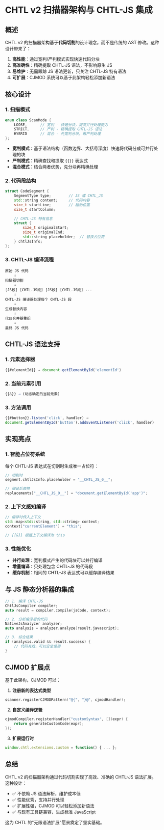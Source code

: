 # CHTL v2 扫描器架构与 CHTL-JS 集成

## 概述

CHTL v2 的扫描器架构基于**代码切割**的设计理念，而不是传统的 AST 修改。这种设计带来了：

1. **高性能**：通过宽判/严判模式实现快速代码分块
2. **高准确性**：精确提取 CHTL-JS 语法，不影响原生 JS
3. **易维护**：无需跟踪 JS 语法更新，只关注 CHTL-JS 特有语法
4. **可扩展**：CJMOD 系统可以基于此架构轻松添加新语法

## 核心设计

### 1. 扫描模式

```cpp
enum class ScanMode {
    LOOSE,      // 宽判 - 快速分块，提高并行处理能力
    STRICT,     // 严判 - 精确提取 CHTL-JS 语法
    HYBRID      // 混合 - 先宽判分块，再严判处理
};
```

- **宽判模式**：基于语法结构（函数边界、大括号深度）快速将代码分成可并行处理的块
- **严判模式**：精确查找和提取 `{{}}` 表达式
- **混合模式**：结合两者优势，先分块再精确处理

### 2. 代码段结构

```cpp
struct CodeSegment {
    SegmentType type;        // JS 或 CHTL_JS
    std::string content;     // 代码内容
    size_t startLine;        // 起始位置
    size_t startColumn;
    
    // CHTL-JS 特有信息
    struct {
        size_t originalStart;
        size_t originalEnd;
        std::string placeholder;  // 替换占位符
    } chtlJsInfo;
};
```

### 3. CHTL-JS 编译流程

```
原始 JS 代码
    ↓
扫描器切割
    ↓
[JS段] [CHTL-JS段] [JS段] [CHTL-JS段] ...
    ↓
CHTL-JS 编译器处理每个 CHTL-JS 段
    ↓
生成替换内容
    ↓
代码合并器重组
    ↓
最终 JS 代码
```

## CHTL-JS 语法支持

### 1. 元素选择器
```javascript
{{#elementId}} → document.getElementById('elementId')
```

### 2. 当前元素引用
```javascript
{{&}} → (动态确定的当前元素)
```

### 3. 方法调用
```javascript
{{#button}}.listen('click', handler) → 
document.getElementById('button').addEventListener('click', handler)
```

## 实现亮点

### 1. 智能占位符系统

每个 CHTL-JS 表达式在切割时生成唯一占位符：

```cpp
// 切割时
segment.chtlJsInfo.placeholder = "__CHTL_JS_0__";

// 编译后替换
replacements["__CHTL_JS_0__"] = "document.getElementById('app')";
```

### 2. 上下文感知编译

```cpp
// 编译时传入上下文
std::map<std::string, std::string> context;
context["currentElement"] = "this";

// {{&}} 根据上下文编译为 this
```

### 3. 性能优化

- **并行处理**：宽判模式产生的代码块可以并行编译
- **增量编译**：只处理包含 CHTL-JS 的代码段
- **缓存机制**：相同的 CHTL-JS 表达式可以缓存编译结果

## 与 JS 静态分析器的集成

```cpp
// 1. 编译 CHTL-JS
ChtlJsCompiler compiler;
auto result = compiler.compile(jsCode, context);

// 2. 分析编译后的代码
NativeJsAnalyzer analyzer;
auto analysis = analyzer.analyze(result.javascript);

// 3. 综合结果
if (analysis.valid && result.success) {
    // 代码有效，可以安全使用
}
```

## CJMOD 扩展点

基于此架构，CJMOD 可以：

1. **注册新的表达式类型**
```cpp
scanner.registerCJMODPattern("@{", "}@", cjmodHandler);
```

2. **自定义编译逻辑**
```cpp
cjmodCompiler.registerHandler("customSyntax", [](expr) {
    return generateCustomCode(expr);
});
```

3. **扩展运行时**
```javascript
window.chtl.extensions.custom = function() { ... };
```

## 总结

CHTL v2 的扫描器架构通过代码切割实现了高效、准确的 CHTL-JS 语法扩展。这种设计：

- ✅ 不依赖 JS 语法解析，维护成本低
- ✅ 性能优秀，支持并行处理
- ✅ 扩展性强，CJMOD 可以轻松添加新语法
- ✅ 与现有工具链兼容，生成标准 JavaScript

这为 CHTL 的"无限语法扩展"愿景奠定了坚实基础。
